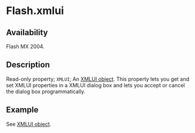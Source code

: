 # Flash.xmlui

## Availability

Flash MX 2004.

## Description

Read-only property; `XMLUI`; An [XMLUI object](../XMLUI_object/XMLUI_summary.md). This property lets you get and set XMLUI properties in a XMLUI dialog box and lets you accept or cancel the dialog box programmatically.

## Example

See [XMLUI object](../XMLUI_object/XMLUI_summary.md).
